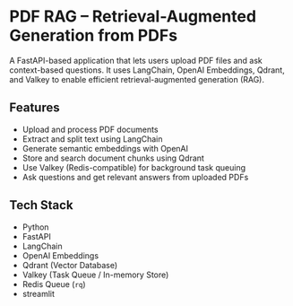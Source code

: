 # PDF RAG – Retrieval-Augmented Generation from PDFs

A FastAPI-based application that lets users upload PDF files and ask context-based questions. It uses LangChain, OpenAI Embeddings, Qdrant, and Valkey to enable efficient retrieval-augmented generation (RAG).

## Features

- Upload and process PDF documents
- Extract and split text using LangChain
- Generate semantic embeddings with OpenAI
- Store and search document chunks using Qdrant
- Use Valkey (Redis-compatible) for background task queuing
- Ask questions and get relevant answers from uploaded PDFs

## Tech Stack

- Python
- FastAPI
- LangChain
- OpenAI Embeddings
- Qdrant (Vector Database)
- Valkey (Task Queue / In-memory Store)
- Redis Queue (`rq`)
- streamlit
